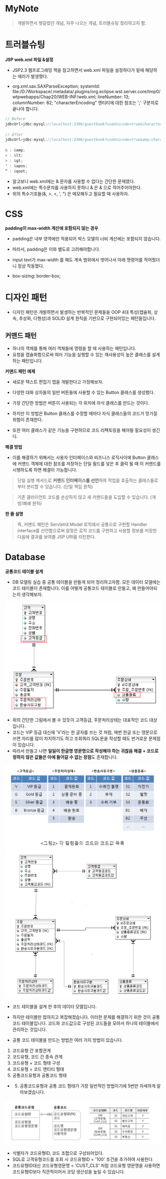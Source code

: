 # MyNote

> 개발하면서 헷갈렸던 개념, 자주 나오는 개념, 트러블슈팅 정리하고자 함.

# 트러블슈팅

**JSP web.xml 파일 &설정**

* JSP2.3 웹프로그래밍 책을 참고하면서 web.xml 파일을 설정하다가 밑에 해당하는 에러가 발생했다.

* org.xml.sax.SAXParseException; systemId: file:/D:/Workspace/.metadata/.plugins/org.eclipse.wst.server.core/tmp0/wtpwebapps/Chap20/WEB-INF/web.xml; lineNumber: 13; columnNumber: 82; "characterEncoding" 엔티티에 대한 참조는 ';' 구분자로 끝나야 합니다.

```java
// Before
jdbcUrl=jdbc:mysql://localhost:3306/guestbook?useUnicode=true&characterEncoding=utf8&useSSL=false&serverTimezone=UTC

// After
jdbcUrl=jdbc:mysql://localhost:3306/guestbook?useUnicode=true&amp;characterEncoding=utf8&amp;useSSL=false&amp;serverTimezone=UTC

& : &amp;
< : &lt;
> : &gt;
‘ : &apos;
” : &quot;
```

* 알고보니 web.xml에는 & 문자를 사용할 수 없다는 간단한 문제였다.
* web.xml에는 특수문자를 사용하지 못하니 & 은 &amp; 으로 적어주어야한다.
* 위의 특수기호들(&, >, <, ', ") 은 메모해두고 필요할 때 사용하자.

# CSS

**padding이 max-width 계산에 포함되지 않는 경우**

* padding은 내부 영역에만 적용되어 박스 모델의 너비 계산에는 포함되지 않습니다.
* 따라서, padding은 이와 별도로 고려해야합니다.

* input text가 max-width 를 해도 계속 범위에서 벗어나서 아래 명령어를 적어줬더니 정상 작동했다.
* box-sizing: border-box; 


# 디자인 패턴

* 디자인 패턴은 개발하면서 발생하는 반복적인 문제들을 OOP 4대 특성(캡슐화, 상속, 추상화, 다형성)과 SOLID 설계 원칙을 기반으로 구현되어있는 패턴들입니다.

## 커맨드 패턴

* 하나의 객체를 통해 여러 객체들에 명령을 할 때 사용하는 패턴입니다.
* 요청을 캡슐화함으로써 여러 기능을 실행할 수 있는 재사용성이 높은 클래스를 설계하는 패턴입니다.

**커맨드 패턴 예제**

* 새로운 텍스트 편집기 앱을 개발한다고 가정해보자.

* 다양한 대화 상자들의 일반 버튼들에 사용할 수 있는 Button 클래스를 생성했다.
* 가장 간단한 방법은 버튼이 사용되는 각 위치에 자식 클래스를 만드는 것이다.
* 하지만 이 방법은 Button 클래스를 수정할 때마다 자식 클래스들의 코드가 망가질 위험이 존재한다.
* 또한 여러 클래스가 같은 기능을 구현하므로 코드 리팩토링을 해야될 필요성이 생긴다.

**해결 방법**

* 이를 해결하기 위해서는 사용자 인터페이스와 비즈니스 로직사이에 Button 클래스에 커맨드 객체에 대한 참조를 저장하는 단일 필드를 넣은 후 클릭 될 때 이 커맨드를 시행하도록 하면 해결이 가능합니다.

> 단일 실행 메서드로 **커맨드 인터페이스를 선언**하여 작업을 호출하는 클래스들로부터 분리할 수 있습니다. (단일 책임 원칙)

> 기존 클라이언트 코드를 손상하지 않고 새 커맨드들을 도입할 수 있습니다. (개방/폐쇄 원칙)

**한 줄 설명**

> 즉, 커맨드 패턴은 Servlet내 Model 로직에서 공통으로 구현할 Handler interface를 선언함으로써 알맞은 로직 코드를 구현하고 사용할 정보를 저장한 다음에 결과를 보여줄 JSP URI를 리턴한다.  

# Database

**공통코드 테이블 설계**

* DB 모델링 실습 중 공통 테이블을 만들게 되어 정리하고자함. 모든 데이터 모델에는 코드 테이블이 존재합니다. 이를 어떻게 공통코드 테이블로 만들고, 왜 만들어야되는지 생각해보자.

![Alt text](image.png)

* 위의 간단한 그림에서 볼 수 있듯이 고객등급, 주문처리상태는 대표적인 코드 대상입니다.
* 코드는 VIP 등급 대신에 'V'라는 한 글자를 쓰는 것 처럼, 매번 한글 또는 영문으로 쓰면 자리를 많이 차지하기도 하고 조회쿼리 SQL문을 작성할 때도 번거로운 문제점이 있습니다.
* 따라서 만들고 나면 **일일이 한글명 영문명으로 작성해야 하는 귀찮음 해결 + 코드로 정하지 않은 값들은 아예 들어갈 수 없는 장점**도 존재합니다.

![Alt text](image-1.png)![Alt text](image-2.png)

* 코드 테이블을 설계 한 후의 데이터 모델입니다.
* 하지만 테이블만 많아지고 복잡해졌습니다. 이러한 문제를 해결하기 위한 것이 공통 코드 테이블입니다. 코드와 코드값으로 구성된 코드들을 모아서 하나의 테이블에서 관리하는 것입니다.

* 공통 코드 테이블을 만드는 방법은 여러 가지 방법이 있습니다.

1. 코드유형 간 포함관계
2. 코드유형, 코드 간 종속 관계
3. 코드유형 + 코드 형태 구성
4. 코드유형 + 코드 엔티티 형태
5. 공통코드유형과 공통코드 형태

* 5. 공통코드유형과 공통 코드 형태가 가장 일반적인 방법이기에 5번만 자세하게 알아보겠습니다.

![Alt text](image-4.png)

* 식별자가 코드유형ID, 코드 조합으로 구성되어있다.
* SQL로 고객유형코드를 조회 시 코드유형ID = '100' 조건을 추가하여 사용한다.
* 코드유형ID대신 코드유형영문명 = 'CUST_CLS' 처럼 코드유형 영문명을 사용하면 코드유형ID보다 직관적이어서 코딩 생산성을 높일 수 있습니다.

